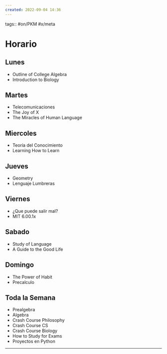 ```yaml
---
created: 2022-09-04 14:36
---
```

tags:: #on/PKM #x/meta 
# Horario
## Lunes
- Outline of College Algebra
- Introduction to Biology
## Martes
- Telecomunicaciones
- The Joy of X
- The Miracles of Human Language
## Miercoles
- Teoría del Conocimiento
- Learning How to Learn
## Jueves
- Geometry
- Lenguaje Lumbreras
## Viernes
- ¿Que puede salir mal?
- MIT 6.00.1x
## Sabado
- Study of Language
- A Guide to the Good Life
## Domingo
- The Power of Habit
- Precalculo
## Toda la Semana
- Prealgebra
- Algebra
- Crash Course Philosophy
- Crash Course CS
- Crash Course Biology
- How to Study for Exams
- Proyectos en Python
___
